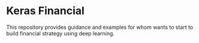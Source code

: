 # Keras Financial

This repository provides guidance and examples for whom wants to start to build financial strategy using deep learning. 
